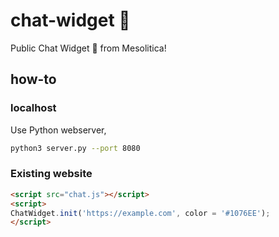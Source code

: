 # chat-widget 💬

Public Chat Widget 💬 from Mesolitica!

## how-to

### localhost

Use Python webserver,

```bash
python3 server.py --port 8080
```

### Existing website

```html
<script src="chat.js"></script>
<script>
ChatWidget.init('https://example.com', color = '#1076EE');
</script>
```